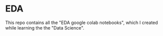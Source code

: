 # EDA
This repo contains all the "EDA google colab notebooks", which I created while learning the the "Data Science".
